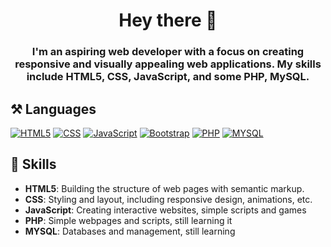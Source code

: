 <h1 align="center">Hey there 👋</h1>
<h3 align="center">I'm an aspiring web developer with a focus on creating responsive and visually appealing web applications. My skills include HTML5, CSS, JavaScript, and some PHP, MySQL.</h3>

<h2>⚒️ Languages</h2>

[![HTML5](https://img.shields.io/badge/HTML5-E34F26?style=for-the-badge&logo=html5&logoColor=white)](https://developer.mozilla.org/en-US/docs/Web/Guide/HTML/HTML5)
[![CSS](https://img.shields.io/badge/CSS-1572B6?style=for-the-badge&logo=css3&logoColor=white)](https://developer.mozilla.org/en-US/docs/Web/CSS)
[![JavaScript](https://img.shields.io/badge/JavaScript-F7DF1E?style=for-the-badge&logo=javascript&logoColor=black)](https://developer.mozilla.org/en-US/docs/Web/JavaScript)
[![Bootstrap](https://img.shields.io/badge/Bootstrap-984aff?style=for-the-badge&logo=bootstrap&logoColor=white)](https://getbootstrap.com/)
[![PHP](https://img.shields.io/badge/Php-ffffff?style=for-the-badge&logo=php&logoColor=blue)](https://www.php.net/)
[![MYSQL](https://img.shields.io/badge/MySQL-009dff?style=for-the-badge&logo=mysql&logoColor=white)](https://www.mysql.com/)

<h2>💬 Skills</h2>

- **HTML5**: Building the structure of web pages with semantic markup.
- **CSS**: Styling and layout, including responsive design, animations, etc.
- **JavaScript**: Creating interactive websites, simple scripts and games
- **PHP**: Simple webpages and scripts, still learning it
- **MYSQL**: Databases and management, still learning
